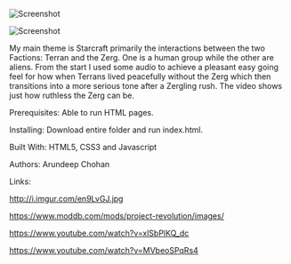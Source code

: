 
![Screenshot](https://github.com/achohan01/Summary/blob/master/StarcraftAnimation.png)

![Screenshot](https://github.com/achohan01/Summary/blob/master/StarcraftAnimation2.png)

My main theme is Starcraft primarily the interactions between the two Factions: Terran and the Zerg. One is a human group while the other are aliens. From the start I used some audio to achieve a pleasant easy going feel for how when Terrans lived peacefully without the Zerg which then transitions into a more serious tone after a Zergling rush. The video shows just how ruthless the Zerg can be.

Prerequisites:
Able to run HTML pages.

Installing:
Download entire folder and run index.html.

Built With:
HTML5, CSS3 and Javascript

Authors:
Arundeep Chohan

Links:

http://i.imgur.com/en9LvGJ.jpg

https://www.moddb.com/mods/project-revolution/images/

https://www.youtube.com/watch?v=xlSbPlKQ_dc

https://www.youtube.com/watch?v=MVbeoSPqRs4

